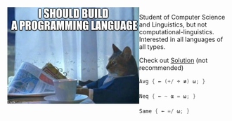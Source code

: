 <img src="https://raw.githubusercontent.com/Sundown/sundown/master/programminglanguage.png" alt="Great idea" width="300" align="left"/>

Student of Computer Science and Linguistics, but not computational-linguistics. Interested in all languages of all types. 

Check out [Solution](https://github.com/sundown/Solution) (not recommended)

```swift
Avg { ← (+/ ÷ ≢) ⍵; }

Neq { ← ~ ⍺ = ⍵; }

Same { ← =/ ⍵; }
```
